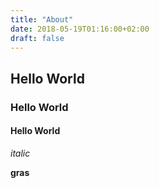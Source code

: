 ```yaml
---
title: "About"
date: 2018-05-19T01:16:00+02:00
draft: false
---
```


## Hello World
### Hello World
#### Hello World

*italic*

**gras**

